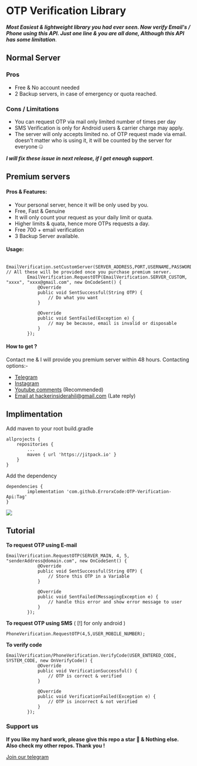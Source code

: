 # **OTP Verification Library**

***Most Easiest & lightweight library you had ever seen. Now verify Email's / Phone using this API. Just one line & you are all done, Although this API has some limitation***. 

## Normal Server
### Pros
- Free & No account needed
- 2 Backup servers, in case of emergency or quota reached.

### Cons / Limitations 
- You can request OTP via mail only limited number of times per day
- SMS Verification is only for Android users & carrier charge may apply.
- The server will only accepts limited no. of OTP request made via email. doesn't matter who is using it, it will be counted by the server for everyone 🤐

***I will fix these issue in next release, if I get enough support***.

## Premium servers
#### Pros & Features:
- Your personal server, hence it will be only used by you.
- Free, Fast & Genuine
- It will only count your request as your daily limit or quata.
- Higher limits & quata, hence more OTPs requests a day.
- Free 700 + email verification
- 3 Backup Server available.

#### Usage:
```
        EmailVerification.setCustomServer(SERVER_ADDRESS,PORT,USERNAME,PASSWORD); // All these will be provided once you purchase premium server.
        EmailVerification.RequestOTP(EmailVerification.SERVER_CUSTOM, "xxxx", "xxxx@gmail.com", new OnCodeSent() {
            @Override
            public void SentSuccessful(String OTP) {
                // Do what you want
            }

            @Override
            public void SentFailed(Exception e) {
                // may be because, email is invalid or disposable
            }
        });

```
#### How to get ?
Contact me & I will provide you premium server within 48 hours. Contacting options:-
- [Telegram ](http://t.me/ErrorxCode)
- [Instagram](https://www.instagram.com/x__coder__x/)
- [Youtube comments](https://youtu.be/hO7CE1Q0AI0) (Recommended)
- [Email at hackerinsiderahil@gmail.com](https://mail.google.com/mail/u/0/?tab=rm&ogbl#inbox?compose=GTvVlcSHxjTVLBKvrdShskXbmtQkKVHsBRwnjlvJDRTmRkcZCZKnQBhMQQpNGtbqrXlDxJGrtrPML) (Late reply)

## Implimentation
Add maven to your root build.gradle
```
allprojects {
	repositories {
		...
		maven { url 'https://jitpack.io' }
	}
}
```
Add the dependency
```
dependencies {
	    implementation 'com.github.ErrorxCode:OTP-Verification-Api:Tag'
}
```
[![](https://jitpack.io/v/ErrorxCode/OTP-Verification-Api.svg)](https://jitpack.io/#ErrorxCode/OTP-Verification-Api)

## Tutorial
**To request OTP using E-mail**

```
EmailVerification.RequestOTP(SERVER_MAIN, 4, 5, "senderAddress@domain.com", new OnCodeSent() {
            @Override
            public void SentSuccessful(String OTP) {
                // Store this OTP in a Variable
            }

            @Override
            public void SentFailed(MessagingException e) {
                // handle this error and show error message to user
            }
        });
```

**To request OTP using SMS** ( [!] for only android )

```
PhoneVerification.RequestOTP(4,5,USER_MOBILE_NUMBER);
```
**To verify code**
```
EmailVerification/PhoneVerification.VerifyCode(USER_ENTERED_CODE, SYSTEM_CODE, new OnVerifyCode() {
            @Override
            public void VerificationSuccessful() {
                // OTP is correct & verified
            }

            @Override
            public void VerificationFailed(Exception e) {
                // OTP is incorrect & not verified
            }
        });
```

### Support us
**If you like my hard work, please give this repo a star 🌟 & Nothing else.**
**Also check my other repos. Thank you !**


[Join our telegram ](http://t.me/TeamDestroyerss)

